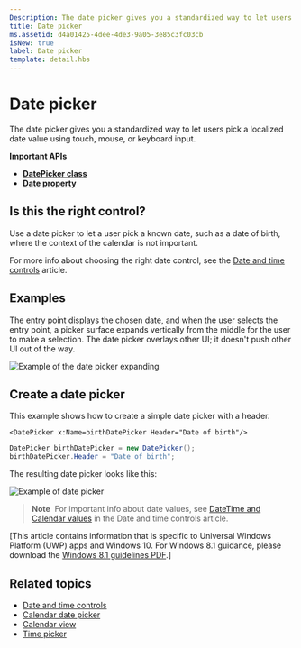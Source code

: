 ```yaml
---
Description: The date picker gives you a standardized way to let users pick a localized date value using touch, mouse, or keyboard input. 
title: Date picker
ms.assetid: d4a01425-4dee-4de3-9a05-3e85c3fc03cb
isNew: true
label: Date picker
template: detail.hbs
---
```


# Date picker

The date picker gives you a standardized way to let users pick a localized date value using touch, mouse, or keyboard input. 

<span class="sidebar_heading" style="font-weight: bold;">Important APIs</span>

-   [**DatePicker class**](https://msdn.microsoft.com/library/windows/apps/xaml/windows.ui.xaml.controls.datepicker.aspx)
-   [**Date property**](https://msdn.microsoft.com/library/windows/apps/xaml/windows.ui.xaml.controls.datepicker.date.aspx)

## Is this the right control?
Use a date picker to let a user pick a known date, such as a date of birth, where the context of the calendar is not important.

For more info about choosing the right date control, see the [Date and time controls](date-and-time.md) article.

## Examples

The entry point displays the chosen date, and when the user selects the entry point, a picker surface expands vertically from the middle for the user to make a selection. The date picker overlays other UI; it doesn't push other UI out of the way.

![Example of the date picker expanding](images/controls_datepicker_expand.png)

## Create a date picker

This example shows how to create a simple date picker with a header.

```xaml
<DatePicker x:Name=birthDatePicker Header="Date of birth"/>
```

```csharp
DatePicker birthDatePicker = new DatePicker();
birthDatePicker.Header = "Date of birth";
```

The resulting date picker looks like this:

![Example of date picker](images/date-picker-closed.png)

> **Note**&nbsp;&nbsp;For important info about date values, see [DateTime and Calendar values](date-and-time.md#datetime-and-calendar-values) in the Date and time controls article.

\[This article contains information that is specific to Universal Windows Platform (UWP) apps and Windows 10. For Windows 8.1 guidance, please download the [Windows 8.1 guidelines PDF](https://go.microsoft.com/fwlink/p/?linkid=258743).\]

## Related topics

- [Date and time controls](date-and-time.md)
- [Calendar date picker](calendar-date-picker.md)
- [Calendar view](calendar-view.md)
- [Time picker](time-picker.md)
